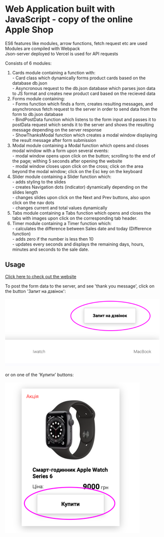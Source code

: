 # Web Application built with JavaScript - copy of the online Apple Shop
ES6 features like modules, arrow functions, fetch request etc are used <br />
Modules are compiled with Webpack <br />
Json-server deployed to Vercel is used for API requests <br />

Consists of 6 modules: <br />
  1. Cards module containing a function with: <br />
          - Card class which dynamically forms product cards based on the database db.json <br />
          - Asyncronous request to the db.json database which parses json data to JS format and creates new product card based on the recieved data  <br />
  3. Forms module containing:  <br />
          - Forms function which finds a form, creates resulting messages, and asynchronous fetch request to the server in order to send data from the form to db.json database <br /> 
          - BindPostData function which listens to the form input and passes it to postData request which sends it to the server and shows the resulting message depending on the server response <br />
          - ShowThanksModal function which creates a modal window displaying the result message after form submission <br />
  4. Modal module containing a Modal function which opens and closes modal window with a form upon several events:  <br />
          - modal window opens upon click on the button; scrolling to the end of the page; withing 5 seconds after opening the website <br />
          - modal window closes upon click on the cross; click on the area beyond the modal window; click on the Esc key on the keyboard <br />
  5. Slider module containing a Slider function which: <br />
          - adds styling to the slides <br />
          - creates Navigation dots (indicator) dynamically depending on the slides length <br />
          - changes slides upon click on the Next and Prev buttons, also upon click on the nav dots <br />
          - changes current and total values dynamically <br />
  6. Tabs module containing a Tabs function which opens and closes the tabs with images upon click on the corresponding tab header. <br />
  7. Timer module containing a Timer function which: <br />
          - calculates the difference between Sales date and today (Difference function)  <br />
          - adds zero if the number is less then 10 <br />
          - updates every seconds and displays the remaining days, hours, minutes and seconds to the sale date. 

## Usage

[Click here to check out the website](https://valeriiaproskuriakova.github.io/AppleShop-WebApp-ES6/)

To post the form data to the server, and see 'thank you message', click on the button 'Запит на дзвінок':
\
\
![screenshot-request-button](/img/Screenshot_request.png?raw=true) 
\
\
or on one of the 'Купити' buttons:
\
\
![screenshot-request-button](/img/Screenshot_buy.png?raw=true) 